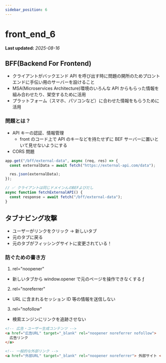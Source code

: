 ```yaml
---
sidebar_position: 6
---
```


# front_end_6

**Last updated:** _2025-08-16_

## BFF(Backend For Frontend)

- クライアントがバックエンド API を呼び出す時に問題の開所のためプロントエンドに手伝い用のサーバーを設けること
- MSA(Microservices Architecture)環境のいろんな API からもらった情報を組み合わせたり、架空するために活用
- プラットフォーム（スマホ、パソコンなど）に合わせた情報をもらうために活用

### 問題とは？

- API キーの認証、情報管理
  - front のコード上で API のキーなどを持たせずに BEF サーバーに置いといて見せないようにする
- CORS 問題

```javascript
app.get("/bff/external-data", async (req, res) => {
  const externalData = await fetch("https://external-api.com/data");

  res.json(externalData);
});

// ✅ クライアントは同じドメインんのBEFよびだし
async function fetchExternalAPI() {
  const response = await fetch("/bff/external-data");
}
```

## タブナビング攻撃

- ユーザーがリンクをクリック → 新しいタブ
- 元のタブに戻る
- 元のタブがフィッシングサイトに変更されている！

### 防ぐための書き方

1.  rel="noopener"

- 新しいタブから window.opener で元のページを操作できなくする ƒ

2.  rel="noreferrer"

- URL に含まれるセッション ID 等の情報を送信しない

3.  rel="nofollow"

- 検索エンジンにリンクを追跡させない

```html
<!-- 広告・ユーザー生成コンテンツ -->
<a href="広告URL" target="_blank" rel="noopener noreferrer nofollow">
  広告リンク
</a>

<!-- 一般的な外部リンク -->
<a href="外部URL" target="_blank" rel="noopener noreferrer"> 外部サイト </a>
```
